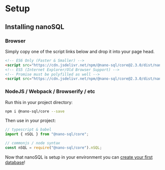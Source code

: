 # Setup

## Installing nanoSQL

### Browser
Simply copy one of the script links below and drop it into your page head.
```html
<!-- ES6 Only (Faster & Smaller) -->
<script src="https://cdn.jsdelivr.net/npm/@nano-sql/core@2.3.0/dist/nano-sql.min.js" integrity="sha256-22bPMnqlhjvm+H659Q/hZmF9kiaaKn9WIs6se5KAPv4=" crossorigin="anonymous"></script>
<!-- ES5 (Internet Explorer/Old Browser Support) -->
<!-- Promise must be polyfilled as well -->
<script src="https://cdn.jsdelivr.net/npm/@nano-sql/core@2.3.0/dist/nano-sql.min.es5.js" integrity="sha256-j3M6w3EiHdlLESLuB/jNEz+fOf/qF9nV0MaBl4UGYFE=" crossorigin="anonymous"></script>
```

### NodeJS / Webpack / Browserify / etc
Run this in your project directory:
```sh
npm i @nano-sql/core --save
```

Then use in your project:
```ts
// typescript & babel
import { nSQL } from "@nano-sql/core";

// commonjs / node syntax
const nSQL = require("@nano-sql/core").nSQL;
```

Now that nanoSQL is setup in your environment you can [create your first database](/databases.html)!
